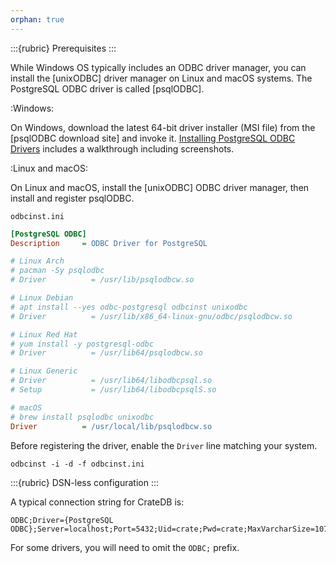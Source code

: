 ```yaml
---
orphan: true
---
```


:::{rubric} Prerequisites
:::

While Windows OS typically includes an ODBC driver manager, you can
install the [unixODBC] driver manager on Linux and macOS systems.
The PostgreSQL ODBC driver is called [psqlODBC].

:Windows:

  On Windows, download the latest 64-bit driver installer
  (MSI file) from the [psqlODBC download site] and invoke it.
  [Installing PostgreSQL ODBC Drivers] includes a walkthrough
  including screenshots.

:Linux and macOS:

  On Linux and macOS, install the [unixODBC] ODBC driver manager,
  then install and register psqlODBC.

`odbcinst.ini`
```ini
[PostgreSQL ODBC]
Description     = ODBC Driver for PostgreSQL

# Linux Arch
# pacman -Sy psqlodbc
# Driver          = /usr/lib/psqlodbcw.so

# Linux Debian
# apt install --yes odbc-postgresql odbcinst unixodbc
# Driver          = /usr/lib/x86_64-linux-gnu/odbc/psqlodbcw.so

# Linux Red Hat
# yum install -y postgresql-odbc
# Driver          = /usr/lib64/psqlodbcw.so

# Linux Generic
# Driver          = /usr/lib64/libodbcpsql.so
# Setup           = /usr/lib64/libodbcpsqlS.so

# macOS
# brew install psqlodbc unixodbc
Driver          = /usr/local/lib/psqlodbcw.so
```
Before registering the driver, enable the `Driver` line matching your system.
```shell
odbcinst -i -d -f odbcinst.ini
```

:::{rubric} DSN-less configuration
:::

A typical connection string for CrateDB is:

```text
ODBC;Driver={PostgreSQL ODBC};Server=localhost;Port=5432;Uid=crate;Pwd=crate;MaxVarcharSize=1073741824
```

For some drivers, you will need to omit the `ODBC;` prefix.


[Installing PostgreSQL ODBC Drivers]: https://help.campbellsci.com/PC400%20Manual/viewpro/installing_postgresql_odbc_drivers.htm

